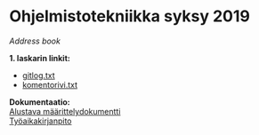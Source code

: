 
# Ohjelmistotekniikka syksy 2019

*Address book*    

**1. laskarin linkit:**
* [gitlog.txt](https://github.com/MiraVorne77/ot-harjoitustyo/blob/master/laskarit/viikko1/gitlog.txt)  
* [komentorivi.txt](https://github.com/MiraVorne77/ot-harjoitustyo/blob/master/laskarit/viikko1/komentorivi.txt)  

**Dokumentaatio:**   
[Alustava määrittelydokumentti](https://github.com/MiraVorne77/ot-harjoitustyo/blob/master/dokumentointi/alustavaMaarittelydokumentti.md)  
[Työaikakirjanpito](https://github.com/MiraVorne77/ot-harjoitustyo/blob/master/dokumentointi/tyoaikakirjanpito.md)
